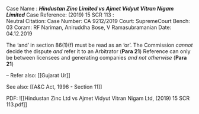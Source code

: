Case Name : ***Hindustan Zinc Limited vs Ajmet Vidyut Vitran Nigam Limited***
Case Reference: (2019) 15 SCR 113 :  
Neutral Citation:
Case Number: CA 9212/2019
Court: SupremeCourt
Bench: 03
Coram: RF Nariman, Aniruddha Bose, V Ramasubramanian
Date: 04.12.2019

The ‘and’ in section 86(1)(f) must be read as an ‘or’. The Commission *cannot* decide the dispute *and* refer it to an Arbitrator (**Para 21**)
	Reference can only be between licensees and generating companies *and not otherwise* (**Para 21**)

–
Refer also:
[[Gujarat Ur]]

See also:
[[A&C Act, 1996 - Section 11]]

PDF:
![[Hindustan Zinc Ltd vs Ajmet Vidyut Vitran Nigam Ltd, (2019) 15 SCR 113.pdf]]